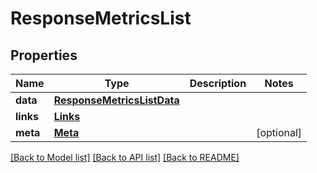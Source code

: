# ResponseMetricsList

## Properties
Name | Type | Description | Notes
------------ | ------------- | ------------- | -------------
**data** | [**ResponseMetricsListData**](ResponseMetricsListData.md) |  | 
**links** | [**Links**](Links.md) |  | 
**meta** | [**Meta**](Meta.md) |  | [optional] 

[[Back to Model list]](../README.md#documentation-for-models) [[Back to API list]](../README.md#documentation-for-api-endpoints) [[Back to README]](../README.md)

